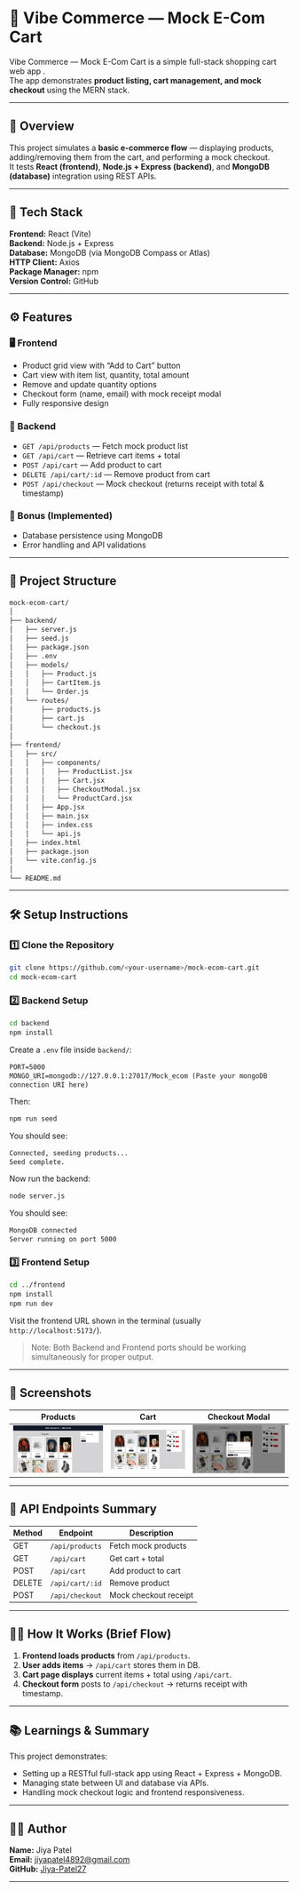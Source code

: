 # 🛒 Vibe Commerce — Mock E-Com Cart

Vibe Commerce — Mock E-Com Cart is a simple full-stack shopping cart web app .  
The app demonstrates **product listing, cart management, and mock checkout** using the MERN stack.

---

## 🚀 Overview

This project simulates a **basic e-commerce flow** — displaying products, adding/removing them from the cart, and performing a mock checkout.  
It tests **React (frontend)**, **Node.js + Express (backend)**, and **MongoDB (database)** integration using REST APIs.

---

## 🧰 Tech Stack

**Frontend:** React (Vite)  
**Backend:** Node.js + Express  
**Database:** MongoDB (via MongoDB Compass or Atlas)  
**HTTP Client:** Axios  
**Package Manager:** npm  
**Version Control:** GitHub

---

## ⚙️ Features

### 🖥️ Frontend
- Product grid view with “Add to Cart” button  
- Cart view with item list, quantity, total amount  
- Remove and update quantity options  
- Checkout form (name, email) with mock receipt modal  
- Fully responsive design  

### 🔗 Backend
- `GET /api/products` — Fetch mock product list  
- `GET /api/cart` — Retrieve cart items + total  
- `POST /api/cart` — Add product to cart  
- `DELETE /api/cart/:id` — Remove product from cart  
- `POST /api/checkout` — Mock checkout (returns receipt with total & timestamp)  

### 💾 Bonus (Implemented)
- Database persistence using MongoDB  
- Error handling and API validations  

---

## 📂 Project Structure

```
mock-ecom-cart/
│
├── backend/
│   ├── server.js
│   ├── seed.js
│   ├── package.json
│   ├── .env
│   ├── models/
│   │   ├── Product.js
│   │   ├── CartItem.js
│   │   └── Order.js
│   └── routes/
│       ├── products.js
│       ├── cart.js
│       └── checkout.js
│
├── frontend/
│   ├── src/
│   │   ├── components/
│   │   │   ├── ProductList.jsx
│   │   │   ├── Cart.jsx
│   │   │   ├── CheckoutModal.jsx
│   │   │   └── ProductCard.jsx
│   │   ├── App.jsx
│   │   ├── main.jsx
│   │   ├── index.css
│   │   └── api.js
│   ├── index.html
│   ├── package.json
│   └── vite.config.js
│
└── README.md
```

---

## 🛠️ Setup Instructions

### 1️⃣ Clone the Repository
```bash
git clone https://github.com/<your-username>/mock-ecom-cart.git
cd mock-ecom-cart
```

### 2️⃣ Backend Setup
```bash
cd backend
npm install
```
Create a `.env` file inside `backend/`:
```
PORT=5000
MONGO_URI=mongodb://127.0.0.1:27017/Mock_ecom (Paste your mongoDB connection URI here)
```
Then:
```bash
npm run seed  
```
You should see:
```
Connected, seeding products...
Seed complete.
```

Now run the backend:
```bash
node server.js
```
You should see:
```
MongoDB connected
Server running on port 5000
```

### 3️⃣ Frontend Setup
```bash
cd ../frontend
npm install
npm run dev
```
Visit the frontend URL shown in the terminal (usually `http://localhost:5173/`).

>Note: Both Backend and Frontend ports should be working simultaneously for proper output.

---

## 📸 Screenshots

| Products | Cart | Checkout Modal |
|----------------|------------|----------------|
| ![Products](./Frontend/public/products.png) | ![Cart](./Frontend/public/cart.png) | ![Checkout](./Frontend/public/checkout.png) |

---

## 🧾 API Endpoints Summary

| Method | Endpoint | Description |
|---------|-----------|-------------|
| GET | `/api/products` | Fetch mock products |
| GET | `/api/cart` | Get cart + total |
| POST | `/api/cart` | Add product to cart |
| DELETE | `/api/cart/:id` | Remove product |
| POST | `/api/checkout` | Mock checkout receipt |

---

## 🧑‍💻 How It Works (Brief Flow)

1. **Frontend loads products** from `/api/products`.  
2. **User adds items** → `/api/cart` stores them in DB.  
3. **Cart page displays** current items + total using `/api/cart`.  
4. **Checkout form** posts to `/api/checkout` → returns receipt with timestamp.  

---

<!-- ## 🎥 Demo Video

📹 **Demo Video:** [Watch Here](https://youtu.be/your-demo-link) *(1–2 min overview)*

--- -->

## 📚 Learnings & Summary

This project demonstrates:
- Setting up a RESTful full-stack app using React + Express + MongoDB.  
- Managing state between UI and database via APIs.  
- Handling mock checkout logic and frontend responsiveness.  

---

## 🧑‍💼 Author

**Name:** Jiya Patel  
**Email:** jiyapatel4892@gmail.com  
**GitHub:** [Jiya-Patel27](https://github.com/Jiya-Patel27)

---
<!-- 
> 📝 *Submitted for the Vibe Commerce Full-Stack Internship Screening Assignment, October 2025.* -->

